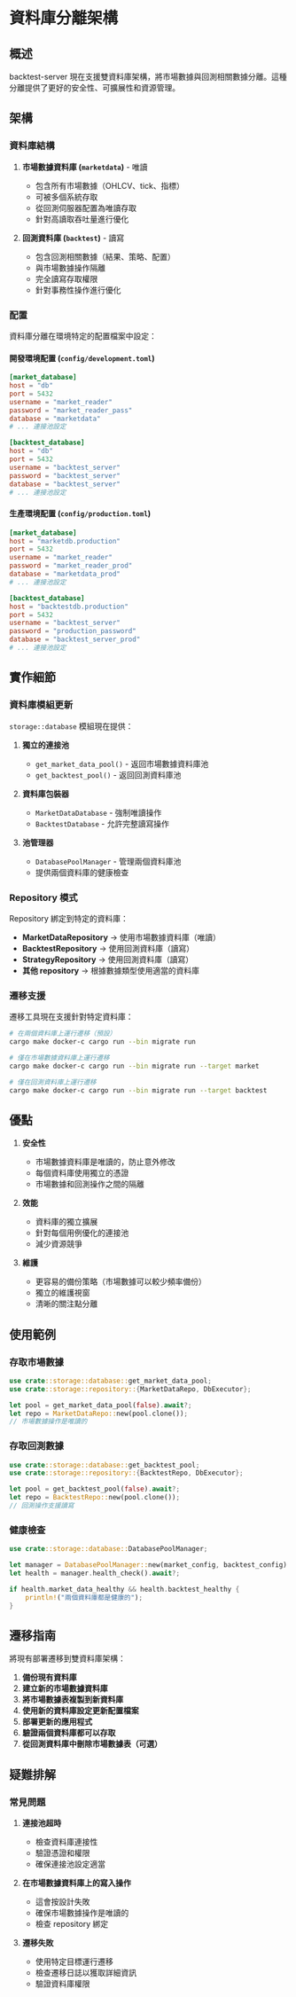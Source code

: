 # 資料庫分離架構

## 概述

backtest-server 現在支援雙資料庫架構，將市場數據與回測相關數據分離。這種分離提供了更好的安全性、可擴展性和資源管理。

## 架構

### 資料庫結構

1. **市場數據資料庫 (`marketdata`)** - 唯讀
   - 包含所有市場數據（OHLCV、tick、指標）
   - 可被多個系統存取
   - 從回測伺服器配置為唯讀存取
   - 針對高讀取吞吐量進行優化

2. **回測資料庫 (`backtest`)** - 讀寫
   - 包含回測相關數據（結果、策略、配置）
   - 與市場數據操作隔離
   - 完全讀寫存取權限
   - 針對事務性操作進行優化

### 配置

資料庫分離在環境特定的配置檔案中設定：

#### 開發環境配置 (`config/development.toml`)
```toml
[market_database]
host = "db"
port = 5432
username = "market_reader"
password = "market_reader_pass"
database = "marketdata"
# ... 連接池設定

[backtest_database]
host = "db"
port = 5432
username = "backtest_server"
password = "backtest_server"
database = "backtest_server"
# ... 連接池設定
```

#### 生產環境配置 (`config/production.toml`)
```toml
[market_database]
host = "marketdb.production"
port = 5432
username = "market_reader"
password = "market_reader_prod"
database = "marketdata_prod"
# ... 連接池設定

[backtest_database]
host = "backtestdb.production"
port = 5432
username = "backtest_server"
password = "production_password"
database = "backtest_server_prod"
# ... 連接池設定
```

## 實作細節

### 資料庫模組更新

`storage::database` 模組現在提供：

1. **獨立的連接池**
   - `get_market_data_pool()` - 返回市場數據資料庫池
   - `get_backtest_pool()` - 返回回測資料庫池

2. **資料庫包裝器**
   - `MarketDataDatabase` - 強制唯讀操作
   - `BacktestDatabase` - 允許完整讀寫操作

3. **池管理器**
   - `DatabasePoolManager` - 管理兩個資料庫池
   - 提供兩個資料庫的健康檢查

### Repository 模式

Repository 綁定到特定的資料庫：

- **MarketDataRepository** → 使用市場數據資料庫（唯讀）
- **BacktestRepository** → 使用回測資料庫（讀寫）
- **StrategyRepository** → 使用回測資料庫（讀寫）
- **其他 repository** → 根據數據類型使用適當的資料庫

### 遷移支援

遷移工具現在支援針對特定資料庫：

```bash
# 在兩個資料庫上運行遷移（預設）
cargo make docker-c cargo run --bin migrate run

# 僅在市場數據資料庫上運行遷移
cargo make docker-c cargo run --bin migrate run --target market

# 僅在回測資料庫上運行遷移
cargo make docker-c cargo run --bin migrate run --target backtest
```

## 優點

1. **安全性**
   - 市場數據資料庫是唯讀的，防止意外修改
   - 每個資料庫使用獨立的憑證
   - 市場數據和回測操作之間的隔離

2. **效能**
   - 資料庫的獨立擴展
   - 針對每個用例優化的連接池
   - 減少資源競爭

3. **維護**
   - 更容易的備份策略（市場數據可以較少頻率備份）
   - 獨立的維護視窗
   - 清晰的關注點分離

## 使用範例

### 存取市場數據
```rust
use crate::storage::database::get_market_data_pool;
use crate::storage::repository::{MarketDataRepo, DbExecutor};

let pool = get_market_data_pool(false).await?;
let repo = MarketDataRepo::new(pool.clone());
// 市場數據操作是唯讀的
```

### 存取回測數據
```rust
use crate::storage::database::get_backtest_pool;
use crate::storage::repository::{BacktestRepo, DbExecutor};

let pool = get_backtest_pool(false).await?;
let repo = BacktestRepo::new(pool.clone());
// 回測操作支援讀寫
```

### 健康檢查
```rust
use crate::storage::database::DatabasePoolManager;

let manager = DatabasePoolManager::new(market_config, backtest_config).await?;
let health = manager.health_check().await?;

if health.market_data_healthy && health.backtest_healthy {
    println!("兩個資料庫都是健康的");
}
```

## 遷移指南

將現有部署遷移到雙資料庫架構：

1. **備份現有資料庫**
2. **建立新的市場數據資料庫**
3. **將市場數據表複製到新資料庫**
4. **使用新的資料庫設定更新配置檔案**
5. **部署更新的應用程式**
6. **驗證兩個資料庫都可以存取**
7. **從回測資料庫中刪除市場數據表（可選）**

## 疑難排解

### 常見問題

1. **連接池超時**
   - 檢查資料庫連接性
   - 驗證憑證和權限
   - 確保連接池設定適當

2. **在市場數據資料庫上的寫入操作**
   - 這會按設計失敗
   - 確保市場數據操作是唯讀的
   - 檢查 repository 綁定

3. **遷移失敗**
   - 使用特定目標運行遷移
   - 檢查遷移日誌以獲取詳細資訊
   - 驗證資料庫權限
